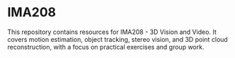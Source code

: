 # IMA208
This repository contains resources for IMA208 - 3D Vision and Video. It covers motion estimation, object tracking, stereo vision, and 3D point cloud reconstruction, with a focus on practical exercises and group work.
